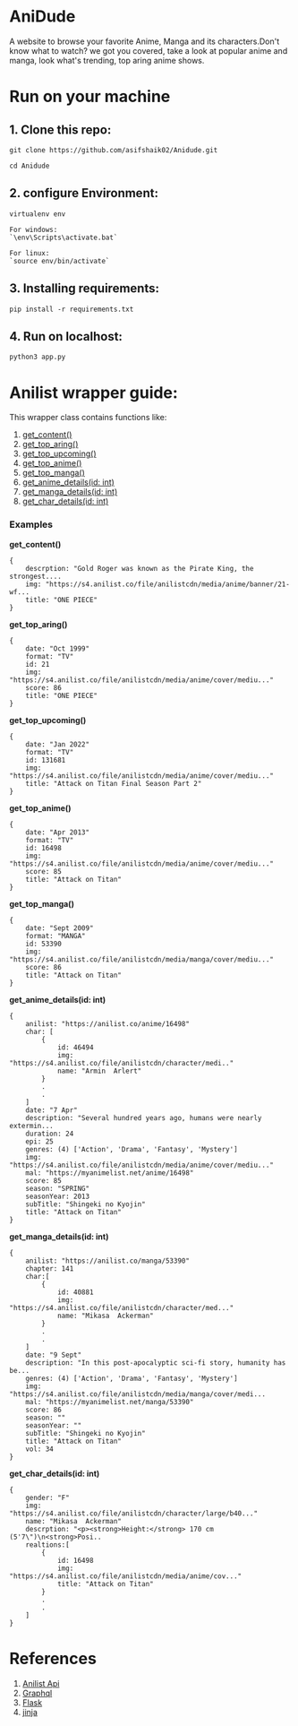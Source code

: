 # AniDude
A website to browse your favorite Anime, Manga and its characters.Don't know what to watch? we got you covered, take a look at popular anime and manga, look what's trending, top aring anime shows.

# Run on your machine

## 1. Clone this repo:

    git clone https://github.com/asifshaik02/Anidude.git

    cd Anidude


## 2. configure Environment:

    virtualenv env

    For windows:  
    `\env\Scripts\activate.bat`

    For linux:
    `source env/bin/activate`

## 3. Installing requirements:

    pip install -r requirements.txt

## 4. Run on localhost:
    python3 app.py

# Anilist wrapper guide:

This wrapper class contains functions like:
1. [get_content()](#1)
2. [get_top_aring()](#2)
3. [get_top_upcoming()](#3)
4. [get_top_anime()](#4)
5. [get_top_manga()](#5)
6. [get_anime_details(id: int)](#6)
7. [get_manga_details(id: int)](#7)
8. [get_char_details(id: int)](#8)

### Examples

<div id="1"></div>

**get_content()**

    {
        descrption: "Gold Roger was known as the Pirate King, the strongest....
        img: "https://s4.anilist.co/file/anilistcdn/media/anime/banner/21-wf...
        title: "ONE PIECE"
    }
<div id="2"></div>

**get_top_aring()**

    {
        date: "Oct 1999"
        format: "TV"
        id: 21
        img: "https://s4.anilist.co/file/anilistcdn/media/anime/cover/mediu..."
        score: 86
        title: "ONE PIECE"
    }
<div id="3"></div>

**get_top_upcoming()**

    {
        date: "Jan 2022"
        format: "TV"
        id: 131681
        img: "https://s4.anilist.co/file/anilistcdn/media/anime/cover/mediu..."
        title: "Attack on Titan Final Season Part 2"
    }
<div id="4"></div>

**get_top_anime()**

    {
        date: "Apr 2013"
        format: "TV"
        id: 16498
        img: "https://s4.anilist.co/file/anilistcdn/media/anime/cover/mediu..."
        score: 85
        title: "Attack on Titan"
    }
<div id="5"></div>

**get_top_manga()**

    {
        date: "Sept 2009"
        format: "MANGA"
        id: 53390
        img: "https://s4.anilist.co/file/anilistcdn/media/manga/cover/mediu..."
        score: 86
        title: "Attack on Titan"
    }
<div id="6"></div>

**get_anime_details(id: int)**

    {
        anilist: "https://anilist.co/anime/16498"
        char: [
            {
                id: 46494
                img: "https://s4.anilist.co/file/anilistcdn/character/medi.."
                name: "Armin  Arlert"
            }
            .
            .
        ]
        date: "7 Apr"
        description: "Several hundred years ago, humans were nearly extermin...
        duration: 24
        epi: 25
        genres: (4) ['Action', 'Drama', 'Fantasy', 'Mystery']
        img: "https://s4.anilist.co/file/anilistcdn/media/anime/cover/mediu..."
        mal: "https://myanimelist.net/anime/16498"
        score: 85
        season: "SPRING"
        seasonYear: 2013
        subTitle: "Shingeki no Kyojin"
        title: "Attack on Titan"
    }
<div id="7"></div>

**get_manga_details(id: int)**

    {
        anilist: "https://anilist.co/manga/53390"
        chapter: 141
        char:[
            {
                id: 40881
                img: "https://s4.anilist.co/file/anilistcdn/character/med..."
                name: "Mikasa  Ackerman"
            }
            .
            .
        ]
        date: "9 Sept"
        description: "In this post-apocalyptic sci-fi story, humanity has be...
        genres: (4) ['Action', 'Drama', 'Fantasy', 'Mystery']
        img: "https://s4.anilist.co/file/anilistcdn/media/manga/cover/medi...
        mal: "https://myanimelist.net/manga/53390"
        score: 86
        season: ""
        seasonYear: ""
        subTitle: "Shingeki no Kyojin"
        title: "Attack on Titan"
        vol: 34
    }

<div id="8"></div>

**get_char_details(id: int)**

    {
        gender: "F"
        img: "https://s4.anilist.co/file/anilistcdn/character/large/b40..."
        name: "Mikasa  Ackerman"
        descrption: "<p><strong>Height:</strong> 170 cm (5'7\")\n<strong>Posi..
        realtions:[
            {
                id: 16498
                img: "https://s4.anilist.co/file/anilistcdn/media/anime/cov..."
                title: "Attack on Titan"
            }
            .
            .
        ]
    }

# References

1. [Anilist Api](https://anilist.gitbook.io/anilist-apiv2-docs/)
2. [Graphql](http://graphql.org/learn/queries/)
3. [Flask](https://flask.palletsprojects.com/en/2.0.x/quickstart/)
4. [jinja](https://jinja.palletsprojects.com/en/3.0.x/templates/)